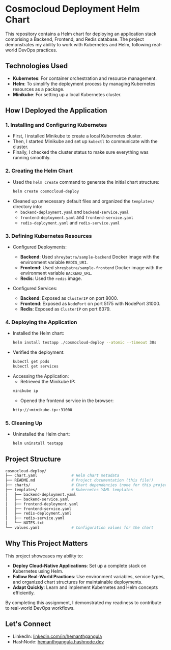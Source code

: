 # Cosmocloud Deployment Helm Chart

This repository contains a Helm chart for deploying an application stack comprising a Backend, Frontend, and Redis database. The project demonstrates my ability to work with Kubernetes and Helm, following real-world DevOps practices.

## Technologies Used
- **Kubernetes**: For container orchestration and resource management.
- **Helm**: To simplify the deployment process by managing Kubernetes resources as a package.
- **Minikube**: For setting up a local Kubernetes cluster.

## How I Deployed the Application

### 1. Installing and Configuring Kubernetes
- First, I installed Minikube to create a local Kubernetes cluster.
- Then, I started Minikube and set up `kubectl` to communicate with the cluster.
- Finally, I checked the cluster status to make sure everything was running smoothly.

### 2. Creating the Helm Chart
- Used the `helm create` command to generate the initial chart structure:
  ```bash
  helm create cosmocloud-deploy
  ```
- Cleaned up unnecessary default files and organized the `templates/` directory into:
  - `backend-deployment.yaml` and `backend-service.yaml`
  - `frontend-deployment.yaml` and `frontend-service.yaml`
  - `redis-deployment.yaml` and `redis-service.yaml`

### 3. Defining Kubernetes Resources
- Configured Deployments:
  - **Backend**: Used `shreybatra/sample-backend` Docker image with the environment variable `REDIS_URI`.
  - **Frontend**: Used `shreybatra/sample-frontend` Docker image with the environment variable `BACKEND_URL`.
  - **Redis**: Used the `redis` image.

- Configured Services:
  - **Backend**: Exposed as `ClusterIP` on port 8000.
  - **Frontend**: Exposed as `NodePort` on port 5175 with NodePort 31000.
  - **Redis**: Exposed as `ClusterIP` on port 6379.

### 4. Deploying the Application
- Installed the Helm chart:
    ```bash
    helm install testapp ./cosmocloud-deploy --atomic --timeout 30s
    ```
- Verified the deployment:
    ```bash
    kubectl get pods
    kubectl get services
    ```
- Accessing the Application:
    - Retrieved the Minikube IP:
    ```bash
    minikube ip
    ```
    - Opened the frontend service in the browser:
    ```bash
    http://<minikube-ip>:31000
    ```

### 5. Cleaning Up
- Uninstalled the Helm chart:
    ```bash
    helm uninstall testapp
    ```



## Project Structure
```bash
cosmocloud-deploy/
├── Chart.yaml               # Helm chart metadata
├── README.md                # Project documentation (this file!)
├── charts/                  # Chart dependencies (none for this project)
├── templates/               # Kubernetes YAML templates
│   ├── backend-deployment.yaml
│   ├── backend-service.yaml
│   ├── frontend-deployment.yaml
│   ├── frontend-service.yaml
│   ├── redis-deployment.yaml
│   ├── redis-service.yaml
│   └── NOTES.txt
└── values.yaml              # Configuration values for the chart
```

## Why This Project Matters
This project showcases my ability to:
- **Deploy Cloud-Native Applications**: Set up a complete stack on Kubernetes using Helm.
- **Follow Real-World Practices**: Use environment variables, service types, and organized chart structures for maintainable deployments.
- **Adapt Quickly**: Learn and implement Kubernetes and Helm concepts efficiently.

By completing this assignment, I demonstrated my readiness to contribute to real-world DevOps workflows.

## Let's Connect
- LinkedIn: [linkedin.com/in/hemanthgangula](https://www.linkedin.com/in/hemanthgangula/)
- HashNode: [hemanthgangula.hashnode.dev](https://hemanthgangula.hashnode.dev/)
